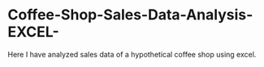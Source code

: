 # Coffee-Shop-Sales-Data-Analysis-EXCEL-
Here I have analyzed sales data of a hypothetical coffee shop using excel.
